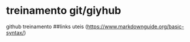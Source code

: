 # treinamento git/giyhub
github treinamento 
##links uteis
(https://www.markdownguide.org/basic-syntax/)
